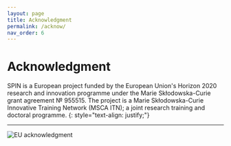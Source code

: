 ```yaml
---
layout: page
title: Acknowledgment
permalink: /acknow/
nav_order: 6
---
```


# Acknowledgment

SPIN is a European project funded by the European Union's Horizon 2020 research and innovation programme under the Marie Skłodowska-Curie grant agreement № 955515. The project is a Marie Skłodowska-Curie Innovative Training Network (MSCA ITN); a joint research training and doctoral programme. 
{: style="text-align: justify;"}

---
![EU acknowledgment](/assets/images/H2020_acknowledgment.png)
